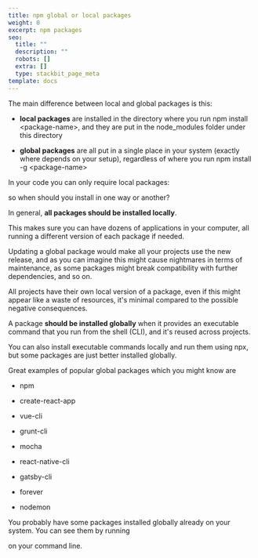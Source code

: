 ```yaml
---
title: npm global or local packages
weight: 0
excerpt: npm packages
seo:
  title: ""
  description: ""
  robots: []
  extra: []
  type: stackbit_page_meta
template: docs
---
```


The main difference between local and global packages is this:

- **local packages** are installed in the directory where you run npm install \<package-name>, and they are put in the node_modules folder under this directory

- **global packages** are all put in a single place in your system (exactly where depends on your setup), regardless of where you run npm install -g \<package-name>

In your code you can only require local packages:

so when should you install in one way or another?

In general, **all packages should be installed locally**.

This makes sure you can have dozens of applications in your computer, all running a different version of each package if needed.

Updating a global package would make all your projects use the new release, and as you can imagine this might cause nightmares in terms of maintenance, as some packages might break compatibility with further dependencies, and so on.

All projects have their own local version of a package, even if this might appear like a waste of resources, it's minimal compared to the possible negative consequences.

A package **should be installed globally** when it provides an executable command that you run from the shell (CLI), and it's reused across projects.

You can also install executable commands locally and run them using npx, but some packages are just better installed globally.

Great examples of popular global packages which you might know are

- npm

- create-react-app

- vue-cli

- grunt-cli

- mocha

- react-native-cli

- gatsby-cli

- forever

- nodemon

You probably have some packages installed globally already on your system. You can see them by running

on your command line.
